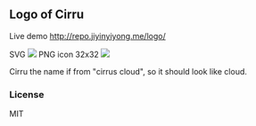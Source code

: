 
Logo of Cirru
------

Live demo http://repo.jiyinyiyong.me/logo/

SVG ![](http://repo.jiyinyiyong.me/logo/cirru.svg)
PNG icon 32x32 ![](http://repo.jiyinyiyong.me/logo/cirru.png)

Cirru the name if from "cirrus cloud", so it should look like cloud.

### License

MIT